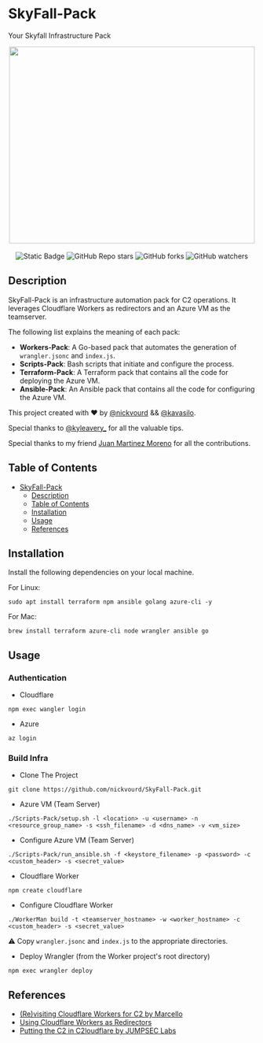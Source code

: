 # SkyFall-Pack

Your Skyfall Infrastructure Pack

<p align="center">
  <img width="500" height="400" src="/Pictures/logo2.png"><br /><br />
  <img alt="Static Badge" src="https://img.shields.io/badge/License-MIT-green?link=https%3A%2F%2Fgithub.com%2Fnickvourd%2FSkyFall-Pack%2Fblob%2Fmain%2FLICENSE">
  <img alt="GitHub Repo stars" src="https://img.shields.io/github/stars/nickvourd/SkyFall-Pack?logoColor=yellow">
  <img alt="GitHub forks" src="https://img.shields.io/github/forks/nickvourd/SkyFall-Pack?logoColor=red">
  <img alt="GitHub watchers" src="https://img.shields.io/github/watchers/nickvourd/SkyFall-Pack?logoColor=blue">
</p>

## Description

SkyFall-Pack is an infrastructure automation pack for C2 operations. It leverages Cloudflare Workers as redirectors and an Azure VM as the teamserver.

The following list explains the meaning of each pack:

- **Workers-Pack**: A Go-based pack that automates the generation of `wrangler.jsonc` and `index.js`.
- **Scripts-Pack**: Bash scripts that initiate and configure the process.
- **Terraform-Pack**: A Terraform pack that contains all the code for deploying the Azure VM.
- **Ansible-Pack**: An Ansible pack that contains all the code for configuring the Azure VM.

This project created with :heart: by [@nickvourd](https://x.com/nickvourd) && [@kavasilo](https://x.com/kavasilo).

Special thanks to [@kyleavery_](https://x.com/kyleavery_) for all the valuable tips.

Special thanks to my friend [Juan Martinez Moreno](https://www.linkedin.com/in/jmartinezmoreno/) for all the contributions.

## Table of Contents
- [SkyFall-Pack](#skyfall-pack)
  - [Description](#description)
  - [Table of Contents](#table-of-contents)
  - [Installation](#installation)
  - [Usage](#usage)
  - [References](#references)

## Installation

Install the following dependencies on your local machine.

For Linux:

```
sudo apt install terraform npm ansible golang azure-cli -y
```

For Mac:

```
brew install terraform azure-cli node wrangler ansible go
```

## Usage

### Authentication

- Cloudflare

```
npm exec wangler login
```

- Azure 

```
az login
```

### Build Infra

- Clone The Project

```
git clone https://github.com/nickvourd/SkyFall-Pack.git
```

- Azure VM (Team Server)

```
./Scripts-Pack/setup.sh -l <location> -u <username> -n <resource_group_name> -s <ssh_filename> -d <dns_name> -v <vm_size>
```

- Configure Azure VM (Team Server)

```
./Scripts-Pack/run_ansible.sh -f <keystore_filename> -p <password> -c <custom_header> -s <secret_value>
```

- Cloudflare Worker

```
npm create cloudflare
```

- Configure Cloudflare Worker

```
./WorkerMan build -t <teamserver_hostname> -w <worker_hostname> -c <custom_header> -s <secret_value>
```

⚠️ Copy `wrangler.jsonc` and `index.js` to the appropriate directories.

- Deploy Wrangler (from the Worker project's root directory)

```
npm exec wrangler deploy
```

## References

- [(Re)visiting Cloudflare Workers for C2 by Marcello](https://byt3bl33d3r.substack.com/p/revisiting-cloudflare-workers-for)
- [Using Cloudflare Workers as Redirectors](https://ajpc500.github.io/c2/Using-CloudFlare-Workers-as-Redirectors/)
- [Putting the C2 in C2loudflare by JUMPSEC Labs](https://labs.jumpsec.com/putting-the-c2-in-c2loudflare/)
